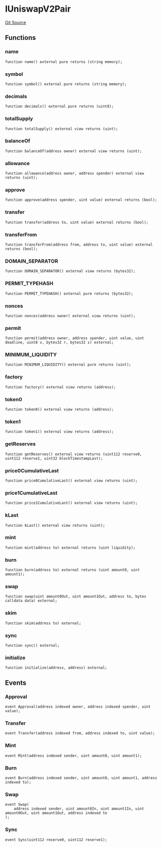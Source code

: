 # IUniswapV2Pair
[Git Source](https://github.com/KlimaDAO/klimadao-solidity/blob/b98fc1e8b7dcf2a7b80bbaba384c8c84431739fc/src/protocol/interfaces/IUniswapV2Pair.sol)


## Functions
### name


```solidity
function name() external pure returns (string memory);
```

### symbol


```solidity
function symbol() external pure returns (string memory);
```

### decimals


```solidity
function decimals() external pure returns (uint8);
```

### totalSupply


```solidity
function totalSupply() external view returns (uint);
```

### balanceOf


```solidity
function balanceOf(address owner) external view returns (uint);
```

### allowance


```solidity
function allowance(address owner, address spender) external view returns (uint);
```

### approve


```solidity
function approve(address spender, uint value) external returns (bool);
```

### transfer


```solidity
function transfer(address to, uint value) external returns (bool);
```

### transferFrom


```solidity
function transferFrom(address from, address to, uint value) external returns (bool);
```

### DOMAIN_SEPARATOR


```solidity
function DOMAIN_SEPARATOR() external view returns (bytes32);
```

### PERMIT_TYPEHASH


```solidity
function PERMIT_TYPEHASH() external pure returns (bytes32);
```

### nonces


```solidity
function nonces(address owner) external view returns (uint);
```

### permit


```solidity
function permit(address owner, address spender, uint value, uint deadline, uint8 v, bytes32 r, bytes32 s) external;
```

### MINIMUM_LIQUIDITY


```solidity
function MINIMUM_LIQUIDITY() external pure returns (uint);
```

### factory


```solidity
function factory() external view returns (address);
```

### token0


```solidity
function token0() external view returns (address);
```

### token1


```solidity
function token1() external view returns (address);
```

### getReserves


```solidity
function getReserves() external view returns (uint112 reserve0, uint112 reserve1, uint32 blockTimestampLast);
```

### price0CumulativeLast


```solidity
function price0CumulativeLast() external view returns (uint);
```

### price1CumulativeLast


```solidity
function price1CumulativeLast() external view returns (uint);
```

### kLast


```solidity
function kLast() external view returns (uint);
```

### mint


```solidity
function mint(address to) external returns (uint liquidity);
```

### burn


```solidity
function burn(address to) external returns (uint amount0, uint amount1);
```

### swap


```solidity
function swap(uint amount0Out, uint amount1Out, address to, bytes calldata data) external;
```

### skim


```solidity
function skim(address to) external;
```

### sync


```solidity
function sync() external;
```

### initialize


```solidity
function initialize(address, address) external;
```

## Events
### Approval

```solidity
event Approval(address indexed owner, address indexed spender, uint value);
```

### Transfer

```solidity
event Transfer(address indexed from, address indexed to, uint value);
```

### Mint

```solidity
event Mint(address indexed sender, uint amount0, uint amount1);
```

### Burn

```solidity
event Burn(address indexed sender, uint amount0, uint amount1, address indexed to);
```

### Swap

```solidity
event Swap(
    address indexed sender, uint amount0In, uint amount1In, uint amount0Out, uint amount1Out, address indexed to
);
```

### Sync

```solidity
event Sync(uint112 reserve0, uint112 reserve1);
```

